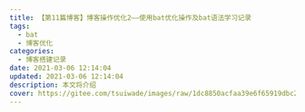```yaml
---
title: 【第11篇博客】博客操作优化2——使用bat优化操作及bat语法学习记录
tags:
  - bat
  - 博客优化
categories:
  - 博客搭建记录
date: 2021-03-06 12:14:04
updated: 2021-03-06 12:14:04
description: 本文将介绍
cover: https://gitee.com/tsuiwade/images/raw/1dc8850acfaa39e6f65919dbc21422500756b8a6/Green%20Fireflies%20Quotes%20Instagram%20Post.png
---
```


